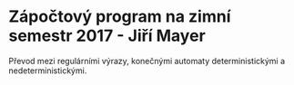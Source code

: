 # Zápočtový program na zimní semestr 2017 - Jiří Mayer

Převod mezi regulárními výrazy, konečnými automaty deterministickými a nedeterministickými.